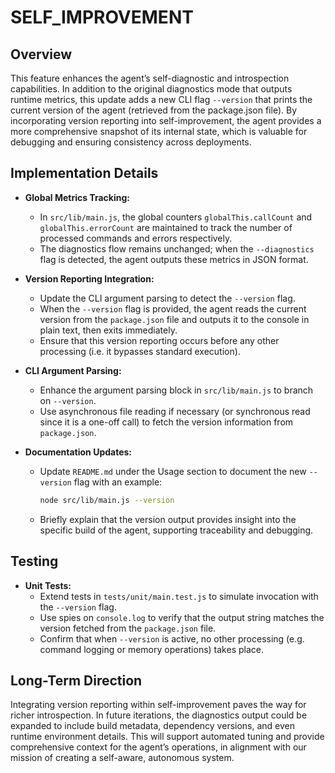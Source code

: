 # SELF_IMPROVEMENT

## Overview
This feature enhances the agent’s self-diagnostic and introspection capabilities. In addition to the original diagnostics mode that outputs runtime metrics, this update adds a new CLI flag `--version` that prints the current version of the agent (retrieved from the package.json file). By incorporating version reporting into self-improvement, the agent provides a more comprehensive snapshot of its internal state, which is valuable for debugging and ensuring consistency across deployments.

## Implementation Details
- **Global Metrics Tracking:**
  - In `src/lib/main.js`, the global counters `globalThis.callCount` and `globalThis.errorCount` are maintained to track the number of processed commands and errors respectively.
  - The diagnostics flow remains unchanged; when the `--diagnostics` flag is detected, the agent outputs these metrics in JSON format.

- **Version Reporting Integration:**
  - Update the CLI argument parsing to detect the `--version` flag.
  - When the `--version` flag is provided, the agent reads the current version from the `package.json` file and outputs it to the console in plain text, then exits immediately.
  - Ensure that this version reporting occurs before any other processing (i.e. it bypasses standard execution).

- **CLI Argument Parsing:**
  - Enhance the argument parsing block in `src/lib/main.js` to branch on `--version`.
  - Use asynchronous file reading if necessary (or synchronous read since it is a one-off call) to fetch the version information from `package.json`.

- **Documentation Updates:**
  - Update `README.md` under the Usage section to document the new `--version` flag with an example:
    ```bash
    node src/lib/main.js --version
    ```
  - Briefly explain that the version output provides insight into the specific build of the agent, supporting traceability and debugging.

## Testing
- **Unit Tests:**
  - Extend tests in `tests/unit/main.test.js` to simulate invocation with the `--version` flag.
  - Use spies on `console.log` to verify that the output string matches the version fetched from the `package.json` file.
  - Confirm that when `--version` is active, no other processing (e.g. command logging or memory operations) takes place.

## Long-Term Direction
Integrating version reporting within self-improvement paves the way for richer introspection. In future iterations, the diagnostics output could be expanded to include build metadata, dependency versions, and even runtime environment details. This will support automated tuning and provide comprehensive context for the agent’s operations, in alignment with our mission of creating a self-aware, autonomous system.